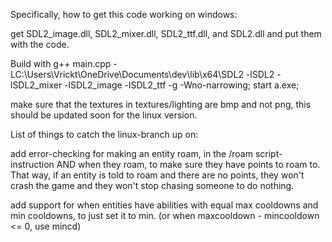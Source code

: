 Specifically, how to get this code working on windows:

get SDL2_image.dll, SDL2_mixer.dll, SDL2_ttf.dll, and SDL2.dll and put them with the code.

Build with g++ main.cpp -LC:\Users\Vrickt\OneDrive\Documents\dev\lib\x64\SDL2  -lSDL2 -lSDL2_mixer -lSDL2_image -lSDL2_ttf -g -Wno-narrowing; start a.exe;

make sure that the textures in textures/lighting are bmp and not png, this should be updated soon for the linux version.

List of things to catch the linux-branch up on:

add error-checking for making an entity roam, in the /roam script-instruction AND when they roam, to make sure they have points to roam to. That way, if an entity is told to roam and there are no points, they won't crash the game and they won't stop chasing someone to do nothing.

add support for when entities have abilities with equal max cooldowns and min cooldowns, to just set it to min. (or when maxcooldown - mincooldown <= 0, use mincd)
